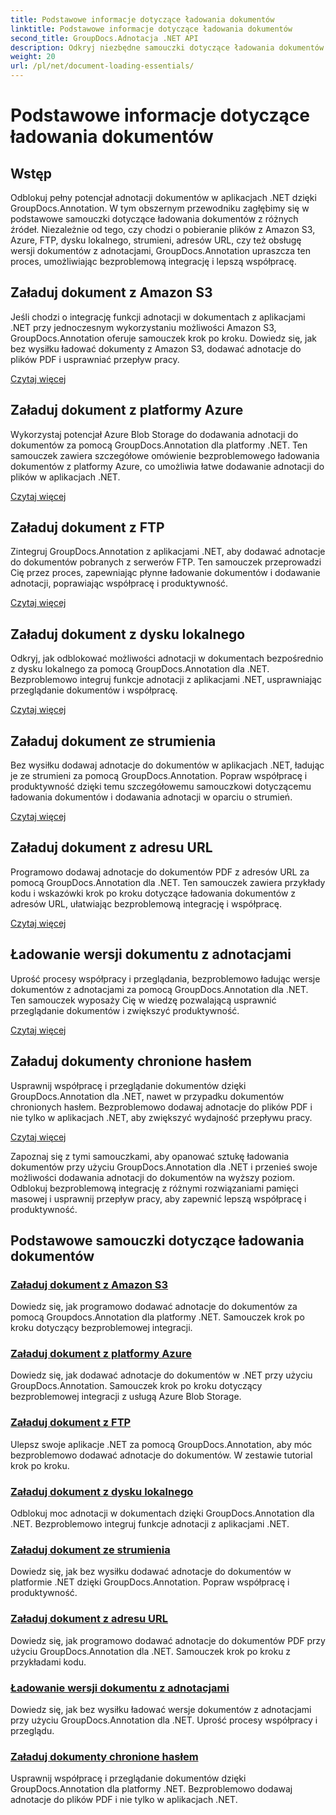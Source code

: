 ```yaml
---
title: Podstawowe informacje dotyczące ładowania dokumentów
linktitle: Podstawowe informacje dotyczące ładowania dokumentów
second_title: GroupDocs.Adnotacja .NET API
description: Odkryj niezbędne samouczki dotyczące ładowania dokumentów przy użyciu GroupDocs.Annotation .NET. Bezproblemowo integruj się z Amazon S3, Azure, FTP, dyskiem lokalnym, strumieniami i nie tylko.
weight: 20
url: /pl/net/document-loading-essentials/
---
```


# Podstawowe informacje dotyczące ładowania dokumentów

## Wstęp

Odblokuj pełny potencjał adnotacji dokumentów w aplikacjach .NET dzięki GroupDocs.Annotation. W tym obszernym przewodniku zagłębimy się w podstawowe samouczki dotyczące ładowania dokumentów z różnych źródeł. Niezależnie od tego, czy chodzi o pobieranie plików z Amazon S3, Azure, FTP, dysku lokalnego, strumieni, adresów URL, czy też obsługę wersji dokumentów z adnotacjami, GroupDocs.Annotation upraszcza ten proces, umożliwiając bezproblemową integrację i lepszą współpracę.

## Załaduj dokument z Amazon S3
Jeśli chodzi o integrację funkcji adnotacji w dokumentach z aplikacjami .NET przy jednoczesnym wykorzystaniu możliwości Amazon S3, GroupDocs.Annotation oferuje samouczek krok po kroku. Dowiedz się, jak bez wysiłku ładować dokumenty z Amazon S3, dodawać adnotacje do plików PDF i usprawniać przepływ pracy.

[Czytaj więcej](./load-document-from-amazon-s3/)

## Załaduj dokument z platformy Azure
Wykorzystaj potencjał Azure Blob Storage do dodawania adnotacji do dokumentów za pomocą GroupDocs.Annotation dla platformy .NET. Ten samouczek zawiera szczegółowe omówienie bezproblemowego ładowania dokumentów z platformy Azure, co umożliwia łatwe dodawanie adnotacji do plików w aplikacjach .NET.

[Czytaj więcej](./load-document-from-azure/)

## Załaduj dokument z FTP
Zintegruj GroupDocs.Annotation z aplikacjami .NET, aby dodawać adnotacje do dokumentów pobranych z serwerów FTP. Ten samouczek przeprowadzi Cię przez proces, zapewniając płynne ładowanie dokumentów i dodawanie adnotacji, poprawiając współpracę i produktywność.

[Czytaj więcej](./load-document-from-ftp/)

## Załaduj dokument z dysku lokalnego
Odkryj, jak odblokować możliwości adnotacji w dokumentach bezpośrednio z dysku lokalnego za pomocą GroupDocs.Annotation dla .NET. Bezproblemowo integruj funkcje adnotacji z aplikacjami .NET, usprawniając przeglądanie dokumentów i współpracę.

[Czytaj więcej](./load-document-from-local-disk/)

## Załaduj dokument ze strumienia
Bez wysiłku dodawaj adnotacje do dokumentów w aplikacjach .NET, ładując je ze strumieni za pomocą GroupDocs.Annotation. Popraw współpracę i produktywność dzięki temu szczegółowemu samouczkowi dotyczącemu ładowania dokumentów i dodawania adnotacji w oparciu o strumień.

[Czytaj więcej](./load-document-from-stream/)

## Załaduj dokument z adresu URL
Programowo dodawaj adnotacje do dokumentów PDF z adresów URL za pomocą GroupDocs.Annotation dla .NET. Ten samouczek zawiera przykłady kodu i wskazówki krok po kroku dotyczące ładowania dokumentów z adresów URL, ułatwiając bezproblemową integrację i współpracę.

[Czytaj więcej](./load-document-from-url/)

## Ładowanie wersji dokumentu z adnotacjami
Uprość procesy współpracy i przeglądania, bezproblemowo ładując wersje dokumentów z adnotacjami za pomocą GroupDocs.Annotation dla .NET. Ten samouczek wyposaży Cię w wiedzę pozwalającą usprawnić przeglądanie dokumentów i zwiększyć produktywność.

[Czytaj więcej](./loading-annotated-document-version/)

## Załaduj dokumenty chronione hasłem
Usprawnij współpracę i przeglądanie dokumentów dzięki GroupDocs.Annotation dla .NET, nawet w przypadku dokumentów chronionych hasłem. Bezproblemowo dodawaj adnotacje do plików PDF i nie tylko w aplikacjach .NET, aby zwiększyć wydajność przepływu pracy.

[Czytaj więcej](./load-password-protected-documents/)

Zapoznaj się z tymi samouczkami, aby opanować sztukę ładowania dokumentów przy użyciu GroupDocs.Annotation dla .NET i przenieś swoje możliwości dodawania adnotacji do dokumentów na wyższy poziom. Odblokuj bezproblemową integrację z różnymi rozwiązaniami pamięci masowej i usprawnij przepływ pracy, aby zapewnić lepszą współpracę i produktywność.
## Podstawowe samouczki dotyczące ładowania dokumentów
### [Załaduj dokument z Amazon S3](./load-document-from-amazon-s3/)
Dowiedz się, jak programowo dodawać adnotacje do dokumentów za pomocą Groupdocs.Annotation dla platformy .NET. Samouczek krok po kroku dotyczący bezproblemowej integracji.
### [Załaduj dokument z platformy Azure](./load-document-from-azure/)
Dowiedz się, jak dodawać adnotacje do dokumentów w .NET przy użyciu GroupDocs.Annotation. Samouczek krok po kroku dotyczący bezproblemowej integracji z usługą Azure Blob Storage.
### [Załaduj dokument z FTP](./load-document-from-ftp/)
Ulepsz swoje aplikacje .NET za pomocą GroupDocs.Annotation, aby móc bezproblemowo dodawać adnotacje do dokumentów. W zestawie tutorial krok po kroku.
### [Załaduj dokument z dysku lokalnego](./load-document-from-local-disk/)
Odblokuj moc adnotacji w dokumentach dzięki GroupDocs.Annotation dla .NET. Bezproblemowo integruj funkcje adnotacji z aplikacjami .NET.
### [Załaduj dokument ze strumienia](./load-document-from-stream/)
Dowiedz się, jak bez wysiłku dodawać adnotacje do dokumentów w platformie .NET dzięki GroupDocs.Annotation. Popraw współpracę i produktywność.
### [Załaduj dokument z adresu URL](./load-document-from-url/)
Dowiedz się, jak programowo dodawać adnotacje do dokumentów PDF przy użyciu GroupDocs.Annotation dla .NET. Samouczek krok po kroku z przykładami kodu.
### [Ładowanie wersji dokumentu z adnotacjami](./loading-annotated-document-version/)
Dowiedz się, jak bez wysiłku ładować wersje dokumentów z adnotacjami przy użyciu GroupDocs.Annotation dla .NET. Uprość procesy współpracy i przeglądu.
### [Załaduj dokumenty chronione hasłem](./load-password-protected-documents/)
Usprawnij współpracę i przeglądanie dokumentów dzięki GroupDocs.Annotation dla platformy .NET. Bezproblemowo dodawaj adnotacje do plików PDF i nie tylko w aplikacjach .NET.